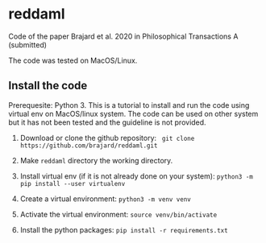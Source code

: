 # reddaml
Code of the paper Brajard et al. 2020 in Philosophical Transactions A (submitted)

The code was tested on MacOS/Linux. 

## Install the code

Prerequesite: Python 3.
This is a tutorial to install and run the code using virtual env on MacOS/linux system.
The code can be used on other system but it has not been tested and the guideline is not provided.

1) Download or clone the github repository: ``` git clone https://github.com/brajard/reddaml.git```

2) Make ```reddaml``` directory the working directory.

3) Install virtual env (if it is not already done on your system):
```python3 -m pip install --user virtualenv```

4) Create a virtual environment: ```python3 -m venv venv```

5) Activate the virtual environment: ```source venv/bin/activate```

6) Install the python packages: ```pip install -r requirements.txt```
